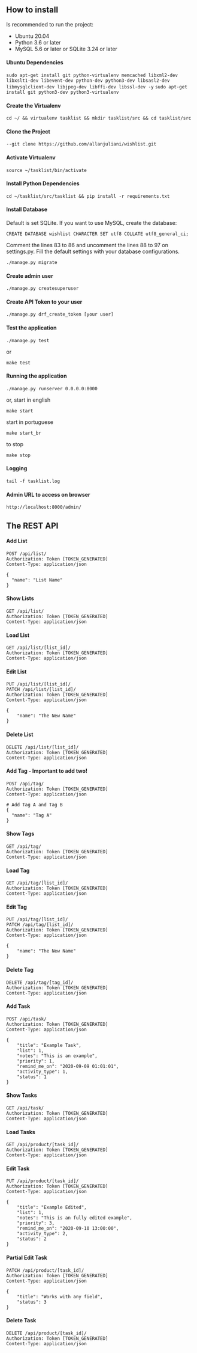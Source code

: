 ## How to install

Is recommended to run the project:

- Ubuntu 20.04
- Python 3.6 or later
- MySQL 5.6 or later or SQLite 3.24 or later

#### Ubuntu Dependencies

`sudo apt-get install git python-virtualenv memcached libxml2-dev libxslt1-dev libevent-dev python-dev python3-dev libsasl2-dev libmysqlclient-dev libjpeg-dev libffi-dev libssl-dev -y`
`sudo apt-get install git python3-dev python3-virtualenv`

#### Create the Virtualenv
`cd ~/ && virtualenv tasklist && mkdir tasklist/src && cd tasklist/src`

#### Clone the Project
`--git clone https://github.com/allanjuliani/wishlist.git`

#### Activate Virtualenv
`source ~/tasklist/bin/activate`

#### Install Python Dependencies

`cd ~/tasklist/src/tasklist && pip install -r requirements.txt`

#### Install Database

Default is set SQLite. If you want to use MySQL, create the database:

`CREATE DATABASE wishlist CHARACTER SET utf8 COLLATE utf8_general_ci;`

Comment the lines 83 to 86 and uncomment the lines 88 to 97 on settings.py. Fill the default settings with your database configurations.  

`./manage.py migrate`

#### Create admin user

`./manage.py createsuperuser`

#### Create API Token to your user

`./manage.py drf_create_token [your user]`

#### Test the application

`./manage.py test`

or

`make test`

#### Running the application

`./manage.py runserver 0.0.0.0:8000` 

or, start in english

`make start` 

start in portuguese

`make start_br`

to stop

`make stop`

#### Logging
`tail -f tasklist.log`

#### Admin URL to access on browser
`http://localhost:8000/admin/`

## The REST API

#### Add List
```
POST /api/list/
Authorization: Token [TOKEN_GENERATED]
Content-Type: application/json

{
  "name": "List Name"
}
```

#### Show Lists
```
GET /api/list/
Authorization: Token [TOKEN_GENERATED]
Content-Type: application/json
```

#### Load List
```
GET /api/list/[list_id]/
Authorization: Token [TOKEN_GENERATED]
Content-Type: application/json
```

#### Edit List
```
PUT /api/list/[list_id]/
PATCH /api/list/[list_id]/
Authorization: Token [TOKEN_GENERATED]
Content-Type: application/json

{
    "name": "The New Name"
}

```

#### Delete List
```
DELETE /api/list/[list_id]/
Authorization: Token [TOKEN_GENERATED]
Content-Type: application/json
```

#### Add Tag - Important to add two!
```
POST /api/tag/
Authorization: Token [TOKEN_GENERATED]
Content-Type: application/json

# Add Tag A and Tag B
{
  "name": "Tag A"
}

```

#### Show Tags
```
GET /api/tag/
Authorization: Token [TOKEN_GENERATED]
Content-Type: application/json
```

#### Load Tag
```
GET /api/tag/[list_id]/
Authorization: Token [TOKEN_GENERATED]
Content-Type: application/json
```

#### Edit Tag
```
PUT /api/tag/[list_id]/
PATCH /api/tag/[list_id]/
Authorization: Token [TOKEN_GENERATED]
Content-Type: application/json

{
    "name": "The New Name"
}

```

#### Delete Tag
```
DELETE /api/tag/[tag_id]/
Authorization: Token [TOKEN_GENERATED]
Content-Type: application/json
```

#### Add Task
```
POST /api/task/
Authorization: Token [TOKEN_GENERATED]
Content-Type: application/json

{
    "title": "Example Task",
    "list": 1,
    "notes": "This is an example",
    "priority": 1,
    "remind_me_on": "2020-09-09 01:01:01",
    "activity_type": 1,
    "status": 1
}
```

#### Show Tasks
```
GET /api/task/
Authorization: Token [TOKEN_GENERATED]
Content-Type: application/json
```

#### Load Tasks
```
GET /api/product/[task_id]/
Authorization: Token [TOKEN_GENERATED]
Content-Type: application/json
```

#### Edit Task
```
PUT /api/product/[task_id]/
Authorization: Token [TOKEN_GENERATED]
Content-Type: application/json

{
    "title": "Example Edited",
    "list": 1,
    "notes": "This is an fully edited example",
    "priority": 3,
    "remind_me_on": "2020-09-10 13:00:00",
    "activity_type": 2,
    "status": 2
}
```

#### Partial Edit Task
```
PATCH /api/product/[task_id]/
Authorization: Token [TOKEN_GENERATED]
Content-Type: application/json

{
    "title": "Works with any field",
    "status": 3
}
```

#### Delete Task
```
DELETE /api/product/[task_id]/
Authorization: Token [TOKEN_GENERATED]
Content-Type: application/json
```
